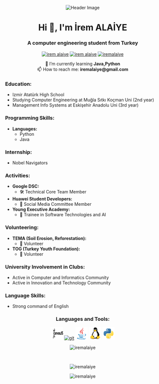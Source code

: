 
<p align="center">
  <img src="https://www.iakademi.com/wp-content/uploads/2021/05/kodlama-yapabilmek-icin-gerekli-programlama-dilleri.png" alt="Header Image"/>
</p>

<h1 align="center">Hi 👋, I'm İrem ALAİYE</h1>
<h3 align="center">A computer engineering student from Turkey</h3>

<p align="center">
  <a href="https://www.linkedin.com/in/irem-alaiye-588785221/" target="blank"><img align="center" src="https://raw.githubusercontent.com/rahuldkjain/github-profile-readme-generator/master/src/images/icons/Social/linked-in-alt.svg" alt="irem alaiye" height="30" width="40" /></a>
  <a href="https://www.facebook.com/profile.php?id=100012908415173" target="blank"><img align="center" src="https://raw.githubusercontent.com/rahuldkjain/github-profile-readme-generator/master/src/images/icons/Social/facebook.svg" alt="irem alaiye" height="30" width="40" /></a>
  <a href="https://www.instagram.com/iremalaiye/" target="blank"><img align="center" src="https://raw.githubusercontent.com/rahuldkjain/github-profile-readme-generator/master/src/images/icons/Social/instagram.svg" alt="iremalaiye" height="30" width="40" /></a>
</p>

<p align="center">
  🌱 I’m currently learning <strong>Java,Python</strong><br>
  📫 How to reach me: <strong>iremalaiye@gmail.com</strong><br>
</p>

### Education:
- Izmir Atatürk High School
- Studying Computer Engineering at Muğla Sıtkı Koçman Uni (2nd year)
- Management Info Systems at Eskişehir Anadolu Uni (3rd year)

### Programming Skills:
- **Languages:**
  - Python
  - Java

### Internship:
- Nobel Navigators

### Activities:
- **Google DSC:**
  - 🛠 Technical Core Team Member
- **Huawei Student Developers:**
  - 📱 Social Media Committee Member
- **Young Executive Academy:**
  - 🚀 Trainee in Software Technologies and AI

### Volunteering:
- **TEMA (Soil Erosion, Reforestation):**
  - 🌱 Volunteer
- **TOG (Turkey Youth Foundation):**
  - 🤝 Volunteer

### University Involvement in Clubs:
- Active in Computer and Informatics Community
- Active in Innovation and Technology Community

### Language Skills:
- Strong command of English

<h3 align="center">Languages and Tools:</h3>
<p align="center">
  <a href="https://canvasjs.com" target="_blank" rel="noreferrer"><img src="https://raw.githubusercontent.com/Hardik0307/Hardik0307/master/assets/canvasjs-charts.svg" alt="canvasjs" width="40" height="40"/></a>
  <a href="https://git-scm.com/" target="_blank" rel="noreferrer"><img src="https://www.vectorlogo.zone/logos/git-scm/git-scm-icon.svg" alt="git" width="40" height="40"/></a>
  <a href="https://www.java.com" target="_blank" rel="noreferrer"><img src="https://raw.githubusercontent.com/devicons/devicon/master/icons/java/java-original.svg" alt="java" width="40" height="40"/></a>
  <a href="https://www.linux.org/" target="_blank" rel="noreferrer"><img src="https://raw.githubusercontent.com/devicons/devicon/master/icons/linux/linux-original.svg" alt="linux" width="40" height="40"/></a>
  <a href="https://www.python.org" target="_blank" rel="noreferrer"><img src="https://raw.githubusercontent.com/devicons/devicon/master/icons/python/python-original.svg" alt="python" width="40" height="40"/></a>
</p>

<p align="center"><img src="https://github-readme-stats.vercel.app/api/top-langs?username=iremalaiye&show_icons=true&locale=en&layout=compact" alt="iremalaiye" /></p>

<p align="center">&nbsp;</p>
<p align="center"><img src="https://github-readme-stats.vercel.app/api?username=iremalaiye&show_icons=true&locale=en" alt="iremalaiye" /></p>

<p align="center"><img src="https://github-readme-streak-stats.herokuapp.com/?user=iremalaiye&" alt="iremalaiye" /></p>
